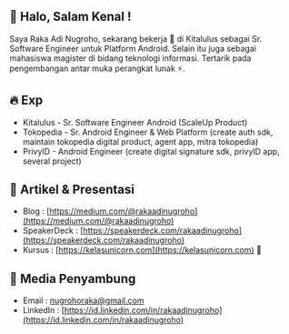 ## 👋 Halo, Salam Kenal !
Saya Raka Adi Nugroho, sekarang bekerja 🔭 di Kitalulus sebagai Sr. Software Engineer untuk Platform Android. Selain itu juga sebagai mahasiswa magister di bidang teknologi informasi. Tertarik pada pengembangan antar muka perangkat lunak ⚡.

## :fire: Exp
  - Kitalulus - Sr. Software Engineer Android (ScaleUp Product)
  - Tokopedia - Sr. Android Engineer & Web Platform (create auth sdk, maintain tokopedia digital product, agent app, mitra tokopedia)
  - PrivyID - Android Engineer (create digital signature sdk, privyID app, several project)

## :art: Artikel & Presentasi
  - Blog : [https://medium.com/@rakaadinugroho](https://medium.com/@rakaadinugroho)
  - SpeakerDeck : [https://speakerdeck.com/rakaadinugroho](https://speakerdeck.com/rakaadinugroho)
  - Kursus : [https://kelasunicorn.com](https://kelasunicorn.com) 🌱

## 💬 Media Penyambung 
  - Email : [nugrohoraka@gmail.com](mailto:nugrohoraka@gmail.com)
  - LinkedIn : [https://id.linkedin.com/in/rakaadinugroho](https://id.linkedin.com/in/rakaadinugroho)
